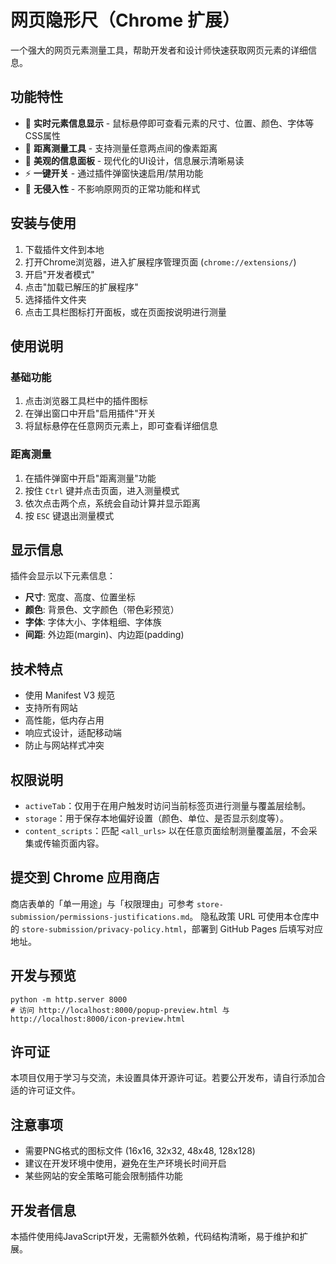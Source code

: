 # 网页隐形尺（Chrome 扩展）

一个强大的网页元素测量工具，帮助开发者和设计师快速获取网页元素的详细信息。

## 功能特性

- 🎯 **实时元素信息显示** - 鼠标悬停即可查看元素的尺寸、位置、颜色、字体等CSS属性
- 📏 **距离测量工具** - 支持测量任意两点间的像素距离
- 🎨 **美观的信息面板** - 现代化的UI设计，信息展示清晰易读
- ⚡ **一键开关** - 通过插件弹窗快速启用/禁用功能
- 🔧 **无侵入性** - 不影响原网页的正常功能和样式

## 安装与使用

1. 下载插件文件到本地
2. 打开Chrome浏览器，进入扩展程序管理页面 (`chrome://extensions/`)
3. 开启"开发者模式"
4. 点击"加载已解压的扩展程序"
5. 选择插件文件夹
6. 点击工具栏图标打开面板，或在页面按说明进行测量

## 使用说明

### 基础功能
1. 点击浏览器工具栏中的插件图标
2. 在弹出窗口中开启"启用插件"开关
3. 将鼠标悬停在任意网页元素上，即可查看详细信息

### 距离测量
1. 在插件弹窗中开启"距离测量"功能
2. 按住 `Ctrl` 键并点击页面，进入测量模式
3. 依次点击两个点，系统会自动计算并显示距离
4. 按 `ESC` 键退出测量模式

## 显示信息

插件会显示以下元素信息：
- **尺寸**: 宽度、高度、位置坐标
- **颜色**: 背景色、文字颜色（带色彩预览）
- **字体**: 字体大小、字体粗细、字体族
- **间距**: 外边距(margin)、内边距(padding)

## 技术特点

- 使用 Manifest V3 规范
- 支持所有网站
- 高性能，低内存占用
- 响应式设计，适配移动端
- 防止与网站样式冲突

## 权限说明
- `activeTab`：仅用于在用户触发时访问当前标签页进行测量与覆盖层绘制。
- `storage`：用于保存本地偏好设置（颜色、单位、是否显示刻度等）。
- `content_scripts`：匹配 `<all_urls>` 以在任意页面绘制测量覆盖层，不会采集或传输页面内容。

## 提交到 Chrome 应用商店
商店表单的「单一用途」与「权限理由」可参考 `store-submission/permissions-justifications.md`。
隐私政策 URL 可使用本仓库中的 `store-submission/privacy-policy.html`，部署到 GitHub Pages 后填写对应地址。

## 开发与预览
```
python -m http.server 8000
# 访问 http://localhost:8000/popup-preview.html 与 http://localhost:8000/icon-preview.html
```

## 许可证
本项目仅用于学习与交流，未设置具体开源许可证。若要公开发布，请自行添加合适的许可证文件。

## 注意事项

- 需要PNG格式的图标文件 (16x16, 32x32, 48x48, 128x128)
- 建议在开发环境中使用，避免在生产环境长时间开启
- 某些网站的安全策略可能会限制插件功能

## 开发者信息

本插件使用纯JavaScript开发，无需额外依赖，代码结构清晰，易于维护和扩展。